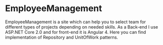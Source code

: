 # EmployeeManagement
EmployeeManagement is a site which can help you to select team for different types of projects depending on needed skills.
As a Back-end I use ASP.NET Core 2.0 and for front-end it is Angular 4.
Here you can find implementation of Repository and UnitOfWork patterns.
